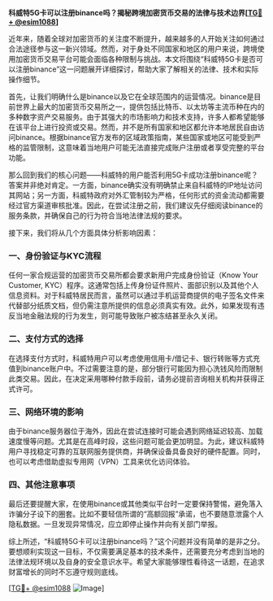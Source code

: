 **科威特5G卡可以注册binance吗？揭秘跨境加密货币交易的法律与技术边界[[TG💪+ @esim1088](https://t.me/s/esim1088)]**

近年来，随着全球对加密货币的关注度不断提升，越来越多的人开始关注如何通过合法途径参与这一新兴领域。然而，对于身处不同国家和地区的用户来说，跨境使用加密货币交易平台可能会面临各种限制与挑战。本文将围绕“科威特5G卡是否可以注册binance”这一问题展开详细探讨，帮助大家了解相关的法律、技术和实际操作细节。

首先，让我们明确什么是binance以及它在全球范围内的运营情况。binance是目前世界上最大的加密货币交易所之一，提供包括比特币、以太坊等主流币种在内的多种数字资产交易服务。由于其强大的市场影响力和技术支持，许多人都希望能够在该平台上进行投资或交易。然而，并不是所有国家和地区都允许本地居民自由访问binance。根据binance官方发布的区域政策指南，某些国家或地区可能受到严格的监管限制，这意味着当地用户可能无法直接完成账户注册或者享受完整的平台功能。

那么回到我们的核心问题——科威特的用户能否利用5G卡成功注册binance呢？答案并非绝对肯定。一方面，binance确实没有明确禁止来自科威特的IP地址访问其网站；另一方面，科威特政府对外汇管制较为严格，任何形式的资金流动都需要经过官方渠道审核批准。因此，在尝试注册之前，我们建议先仔细阅读binance的服务条款，并确保自己的行为符合当地法律法规的要求。

接下来，我们将从几个方面具体分析影响因素：

### 一、身份验证与KYC流程

任何一家合规运营的加密货币交易所都会要求新用户完成身份验证（Know Your Customer, KYC）程序。这通常包括上传身份证件照片、面部识别以及其他个人信息资料。对于科威特居民而言，虽然可以通过手机运营商提供的电子签名文件来代替部分纸质文档，但仍需注意所提供的信息必须真实有效。此外，如果发现有违反当地金融法规的行为发生，则可能导致账户被冻结甚至永久关闭。

### 二、支付方式的选择

在选择支付方式时，科威特用户可以考虑使用信用卡/借记卡、银行转账等方式充值到binance账户中。不过需要注意的是，部分银行可能因为担心洗钱风险而限制此类交易。因此，在决定采用哪种付款手段前，请务必提前咨询相关机构并获得正式许可。

### 三、网络环境的影响

由于binance服务器位于海外，因此在尝试连接时可能会遇到网络延迟较高、加载速度慢等问题。尤其是在高峰时段，这些问题可能会更加明显。为此，建议科威特用户寻找稳定可靠的互联网服务提供商，并确保设备具备良好的硬件配置。同时，也可以考虑借助虚拟专用网（VPN）工具来优化访问体验。

### 四、其他注意事项

最后还要提醒大家，在使用binance或其他类似平台时一定要保持警惕，避免落入诈骗分子设下的圈套。比如不要轻信所谓的“高额回报”承诺，也不要随意泄露个人隐私数据。一旦发现异常情况，应立即停止操作并向有关部门举报。

综上所述，“科威特5G卡可以注册binance吗？”这个问题并没有简单的是非之分。要想顺利实现这一目标，不仅需要满足基本的技术条件，还需要充分考虑到当地的法律法规环境以及自身的安全意识水平。希望大家能够理性看待这一话题，在追求财富增长的同时不忘遵守规则底线。

[[TG💪+ @esim1088](https://t.me/s/esim1088) ![Image](https://i.postimg.cc/4NQfJmqS/Snipaste-2025-05-13-00-14-12.png)]